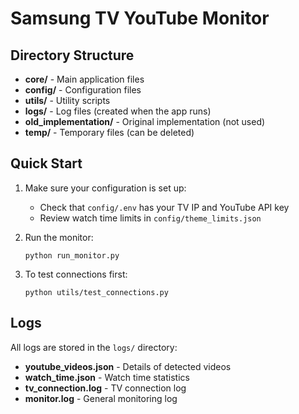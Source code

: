 # Samsung TV YouTube Monitor

## Directory Structure

- **core/** - Main application files
- **config/** - Configuration files
- **utils/** - Utility scripts
- **logs/** - Log files (created when the app runs)
- **old_implementation/** - Original implementation (not used)
- **temp/** - Temporary files (can be deleted)

## Quick Start

1. Make sure your configuration is set up:
   - Check that `config/.env` has your TV IP and YouTube API key
   - Review watch time limits in `config/theme_limits.json`

2. Run the monitor:
   ```
   python run_monitor.py
   ```

3. To test connections first:
   ```
   python utils/test_connections.py
   ```

## Logs

All logs are stored in the `logs/` directory:
- **youtube_videos.json** - Details of detected videos
- **watch_time.json** - Watch time statistics
- **tv_connection.log** - TV connection log
- **monitor.log** - General monitoring log
